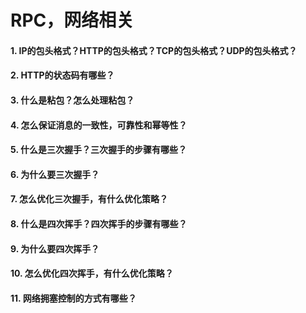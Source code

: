 # RPC，网络相关

#### 1. IP的包头格式？HTTP的包头格式？TCP的包头格式？UDP的包头格式？



#### 2. HTTP的状态码有哪些？



#### 3. 什么是粘包？怎么处理粘包？



#### 4. 怎么保证消息的一致性，可靠性和幂等性？



#### 5. 什么是三次握手？三次握手的步骤有哪些？

#### 6. 为什么要三次握手？

#### 7. 怎么优化三次握手，有什么优化策略？

#### 8. 什么是四次挥手？四次挥手的步骤有哪些？

#### 9. 为什么要四次挥手？

#### 10. 怎么优化四次挥手，有什么优化策略？

#### 11. 网络拥塞控制的方式有哪些？



